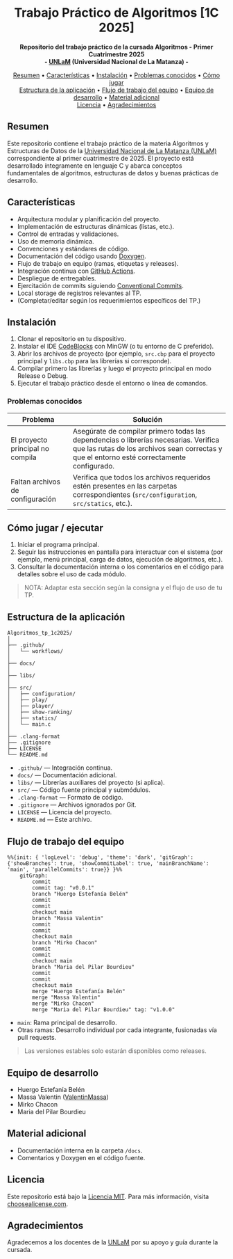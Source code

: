 <h1 align="center">
    Trabajo Práctico de Algoritmos [1C 2025]
</h1>

<p align="center">
    <strong>Repositorio del trabajo práctico de la cursada Algoritmos - Primer Cuatrimestre 2025</strong>
    <br>
    <strong>- <a href="https://www.unlam.edu.ar/">UNLaM</a> (Universidad Nacional de La Matanza) -</strong>
</p>

<p align="center">
    <a href="#resumen">Resumen</a> •
    <a href="#características">Características</a> •
    <a href="#instalación">Instalación</a> •
    <a href="#problemas-conocidos">Problemas conocidos</a> •
    <a href="#cómo-jugar">Cómo jugar</a>
    <br>
    <a href="#estructura-de-la-aplicación">Estructura de la aplicación</a> •
    <a href="#flujo-de-trabajo-del-equipo">Flujo de trabajo del equipo</a> •
    <a href="#equipo-de-desarrollo">Equipo de desarrollo</a> •
    <a href="#material-adicional">Material adicional</a>
    <br>
    <a href="#licencia">Licencia</a> •
    <a href="#agradecimientos">Agradecimientos</a>
</p>

## Resumen

Este repositorio contiene el trabajo práctico de la materia Algoritmos y Estructuras de Datos de la [Universidad Nacional de La Matanza (UNLaM)](https://www.unlam.edu.ar/) correspondiente al primer cuatrimestre de 2025. El proyecto está desarrollado íntegramente en lenguaje C y abarca conceptos fundamentales de algoritmos, estructuras de datos y buenas prácticas de desarrollo.

## Características

- Arquitectura modular y planificación del proyecto.
- Implementación de estructuras dinámicas (listas, etc.).
- Control de entradas y validaciones.
- Uso de memoria dinámica.
- Convenciones y estándares de código.
- Documentación del código usando [Doxygen](https://www.doxygen.nl/).
- Flujo de trabajo en equipo (ramas, etiquetas y releases).
- Integración continua con [GitHub Actions](https://docs.github.com/es/actions).
- Despliegue de entregables.
- Ejercitación de commits siguiendo [Conventional Commits](https://www.conventionalcommits.org/es/v1.0.0/).
- Local storage de registros relevantes al TP.
- (Completar/editar según los requerimientos específicos del TP.)

## Instalación

1. Clonar el repositorio en tu dispositivo.
2. Instalar el IDE [CodeBlocks](https://www.codeblocks.org/) con MinGW (o tu entorno de C preferido).
3. Abrir los archivos de proyecto (por ejemplo, `src.cbp` para el proyecto principal y `libs.cbp` para las librerías si corresponde).
4. Compilar primero las librerías y luego el proyecto principal en modo Release o Debug.
5. Ejecutar el trabajo práctico desde el entorno o línea de comandos.

### Problemas conocidos

| Problema | Solución |
| --- | --- |
| El proyecto principal no compila | Asegúrate de compilar primero todas las dependencias o librerías necesarias. Verifica que las rutas de los archivos sean correctas y que el entorno esté correctamente configurado. |
| Faltan archivos de configuración | Verifica que todos los archivos requeridos estén presentes en las carpetas correspondientes (`src/configuration`, `src/statics`, etc.). |

## Cómo jugar / ejecutar

1. Iniciar el programa principal.
2. Seguir las instrucciones en pantalla para interactuar con el sistema (por ejemplo, menú principal, carga de datos, ejecución de algoritmos, etc.).
3. Consultar la documentación interna o los comentarios en el código para detalles sobre el uso de cada módulo.

> NOTA: Adaptar esta sección según la consigna y el flujo de uso de tu TP.

## Estructura de la aplicación

```plaintext
Algoritmos_tp_1c2025/
│
├── .github/
│   └── workflows/
│
├── docs/
│
├── libs/
│
├── src/
│   ├── configuration/
│   ├── play/
│   ├── player/
│   ├── show-ranking/
│   ├── statics/
│   └── main.c
│
├── .clang-format
├── .gitignore
├── LICENSE
└── README.md
```

- `.github/` — Integración continua.
- `docs/` — Documentación adicional.
- `libs/` — Librerías auxiliares del proyecto (si aplica).
- `src/` — Código fuente principal y submódulos.
- `.clang-format` — Formato de código.
- `.gitignore` — Archivos ignorados por Git.
- `LICENSE` — Licencia del proyecto.
- `README.md` — Este archivo.

## Flujo de trabajo del equipo

```mermaid
%%{init: { 'logLevel': 'debug', 'theme': 'dark', 'gitGraph': {'showBranches': true, 'showCommitLabel': true, 'mainBranchName': 'main', 'parallelCommits': true}} }%%
    gitGraph:
        commit
        commit tag: "v0.0.1"
        branch "Huergo Estefanía Belén"
        commit
        commit
        checkout main
        branch "Massa Valentin"
        commit
        commit
        checkout main
        branch "Mirko Chacon"
        commit
        commit
        checkout main
        branch "Maria del Pilar Bourdieu"
        commit
        commit
        checkout main
        merge "Huergo Estefanía Belén"
        merge "Massa Valentin"
        merge "Mirko Chacon"
        merge "Maria del Pilar Bourdieu" tag: "v1.0.0"
```

- `main`: Rama principal de desarrollo.
- Otras ramas: Desarrollo individual por cada integrante, fusionadas vía pull requests.

> Las versiones estables solo estarán disponibles como releases.

## Equipo de desarrollo

- Huergo Estefanía Belén
- Massa Valentin ([ValentinMassa](https://github.com/ValentinMassa))
- Mirko Chacon
- Maria del Pilar Bourdieu

## Material adicional

- Documentación interna en la carpeta `/docs`.
- Comentarios y Doxygen en el código fuente.

## Licencia

Este repositorio está bajo la [Licencia MIT](./LICENSE). Para más información, visita [choosealicense.com](https://choosealicense.com/licenses/mit/).

## Agradecimientos

Agradecemos a los docentes de la [UNLaM](https://www.unlam.edu.ar/) por su apoyo y guía durante la cursada.